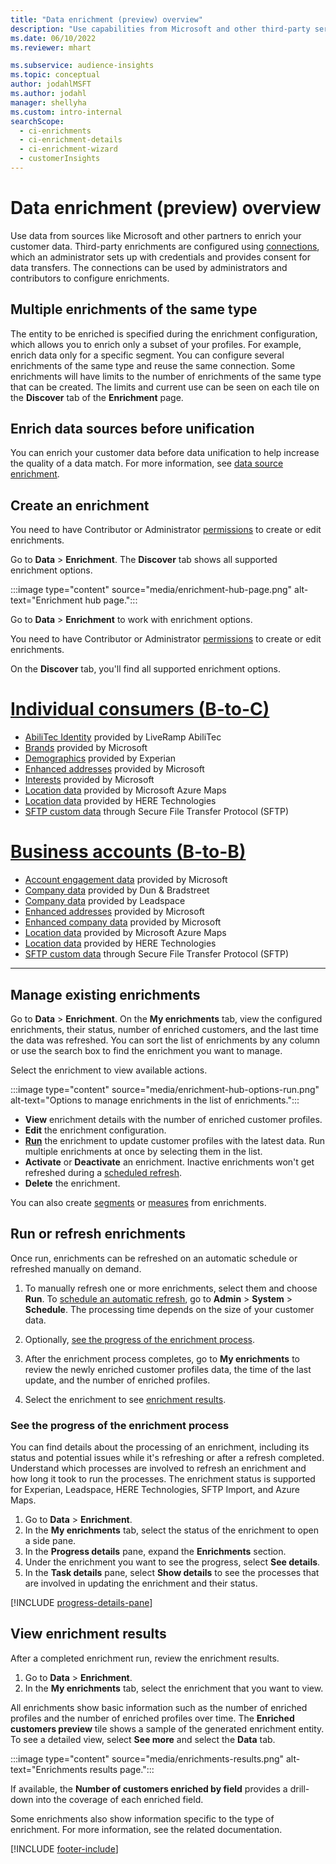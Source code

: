 ```yaml
---
title: "Data enrichment (preview) overview"
description: "Use capabilities from Microsoft and other third-party services to enrich your customer data."
ms.date: 06/10/2022
ms.reviewer: mhart

ms.subservice: audience-insights
ms.topic: conceptual
author: jodahlMSFT
ms.author: jodahl
manager: shellyha
ms.custom: intro-internal
searchScope: 
  - ci-enrichments
  - ci-enrichment-details
  - ci-enrichment-wizard
  - customerInsights
---
```


# Data enrichment (preview) overview

Use data from sources like Microsoft and other partners to enrich your customer data. Third-party enrichments are configured using [connections](connections.md), which an administrator sets up with credentials and provides consent for data transfers. The connections can be used by administrators and contributors to configure enrichments.  

## Multiple enrichments of the same type

The entity to be enriched is specified during the enrichment configuration, which allows you to enrich only a subset of your profiles. For example, enrich data only for a specific segment. You can configure several enrichments of the same type and reuse the same connection. Some enrichments will have limits to the number of enrichments of the same type that can be created. The limits and current use can be seen on each tile on the **Discover** tab of the **Enrichment** page.

## Enrich data sources before unification

You can enrich your customer data before data unification to help increase the quality of a data match. For more information, see [data source enrichment](data-sources-enrichment.md).

## Create an enrichment

You need to have Contributor or Administrator [permissions](permissions.md) to create or edit enrichments.

Go to **Data** > **Enrichment**. The **Discover** tab shows all supported enrichment options.

:::image type="content" source="media/enrichment-hub-page.png" alt-text="Enrichment hub page.":::

Go to **Data** > **Enrichment** to work with enrichment options.  

You need to have Contributor or Administrator [permissions](permissions.md) to create or edit enrichments.

On the **Discover** tab, you'll find all supported enrichment options.

# [Individual consumers (B-to-C)](#tab/b2c)

- [AbiliTec Identity](enrichment-liveramp.md) provided by LiveRamp AbiliTec
- [Brands](enrichment-microsoft.md) provided by Microsoft
- [Demographics](enrichment-experian.md) provided by Experian
- [Enhanced addresses](enrichment-enhanced-addresses.md) provided by Microsoft
- [Interests](enrichment-microsoft.md) provided by Microsoft
- [Location data](enrichment-azure-maps.md) provided by Microsoft Azure Maps
- [Location data](enrichment-here.md) provided by HERE Technologies
- [SFTP custom data](enrichment-SFTP-custom-import.md) through Secure File Transfer Protocol (SFTP)

# [Business accounts (B-to-B)](#tab/b2b)

- [Account engagement data](enrichment-office.md) provided by Microsoft
- [Company data](enrichment-dnb.md) provided by Dun & Bradstreet
- [Company data](enrichment-leadspace.md) provided by Leadspace
- [Enhanced addresses](enrichment-enhanced-addresses.md) provided by Microsoft
- [Enhanced company data](enrichment-enhanced-company-data.md) provided by Microsoft
- [Location data](enrichment-azure-maps.md) provided by Microsoft Azure Maps
- [Location data](enrichment-here.md) provided by HERE Technologies
- [SFTP custom data](enrichment-SFTP-custom-import.md) through Secure File Transfer Protocol (SFTP)

---

## Manage existing enrichments

Go to **Data** > **Enrichment**. On the **My enrichments** tab, view the configured enrichments, their status, number of enriched customers, and the last time the data was refreshed. You can sort the list of enrichments by any column or use the search box to find the enrichment you want to manage.

Select the enrichment to view available actions.

:::image type="content" source="media/enrichment-hub-options-run.png" alt-text="Options to manage enrichments in the list of enrichments.":::

- **View** enrichment details with the number of enriched customer profiles.
- **Edit** the enrichment configuration.
- [**Run**](#run-or-refresh-enrichments) the enrichment to update customer profiles with the latest data. Run multiple enrichments at once by selecting them in the list.
- **Activate** or **Deactivate** an enrichment. Inactive enrichments won't get refreshed during a [scheduled refresh](system.md#schedule-tab).
- **Delete** the enrichment.

You can also create [segments](segments.md) or [measures](measures.md) from enrichments.

## Run or refresh enrichments

Once run, enrichments can be refreshed on an automatic schedule or refreshed manually on demand.

1. To manually refresh one or more enrichments, select them and choose **Run**. To [schedule an automatic refresh](system.md#schedule-tab), go to **Admin** > **System** > **Schedule**. The processing time depends on the size of your customer data.

1. Optionally, [see the progress of the enrichment process](#see-the-progress-of-the-enrichment-process).

1. After the enrichment process completes, go to **My enrichments** to review the newly enriched customer profiles data, the time of the last update, and the number of enriched profiles.

1. Select the enrichment to see [enrichment results](#view-enrichment-results).

### See the progress of the enrichment process

You can find details about the processing of an enrichment, including its status and potential issues while it's refreshing or after a refresh completed. Understand which processes are involved to refresh an enrichment and how long it took to run the processes. The enrichment status is supported for Experian, Leadspace, HERE Technologies, SFTP Import, and Azure Maps.

1. Go to **Data** > **Enrichment**.
1. In the **My enrichments** tab, select the status of the enrichment to open a side pane.
1. In the **Progress details** pane, expand the **Enrichments** section.
1. Under the enrichment you want to see the progress, select **See details**.
1. In the **Task details** pane, select **Show details** to see the processes that are involved in updating the enrichment and their status.

[!INCLUDE [progress-details-pane](includes/progress-details-pane.md)]

## View enrichment results

After a completed enrichment run, review the enrichment results.

1. Go to **Data** > **Enrichment**.
1. In the **My enrichments** tab, select the enrichment that you want to view.

All enrichments show basic information such as the number of enriched profiles and the number of enriched profiles over time. The **Enriched customers preview** tile shows a sample of the generated enrichment entity. To see a detailed view, select **See more** and select the **Data** tab.

:::image type="content" source="media/enrichments-results.png" alt-text="Enrichments results page.":::

If available, the **Number of customers enriched by field** provides a drill-down into the coverage of each enriched field.

Some enrichments also show information specific to the type of enrichment. For more information, see the related documentation.

[!INCLUDE [footer-include](includes/footer-banner.md)]
